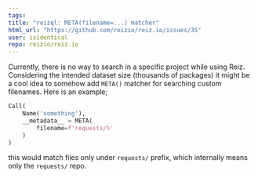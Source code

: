 ```yaml
---
tags: 
title: "reizql: META(filename=...) matcher"
html_url: "https://github.com/reizio/reiz.io/issues/35"
user: isidentical
repo: reizio/reiz.io
---
```


Currently, there is no way to search in a specific project while using Reiz. Considering the intended dataset size (thousands of packages) it might be a cool idea to somehow add `META()` matcher for searching custom filenames. Here is an example;

```py
Call(
    Name('something'),
    __metadata__ = META(
        filename=f'requests/%'
    )
)
```

this would match files only under `requests/` prefix, which internally means only the `requests/` repo.